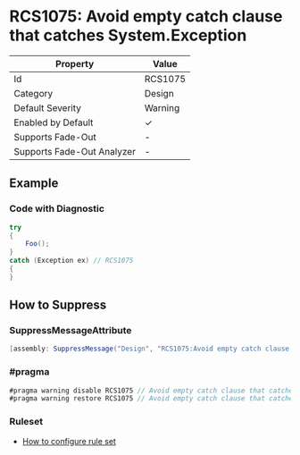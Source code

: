 # RCS1075: Avoid empty catch clause that catches System\.Exception

| Property                    | Value    |
| --------------------------- | -------- |
| Id                          | RCS1075  |
| Category                    | Design   |
| Default Severity            | Warning  |
| Enabled by Default          | &#x2713; |
| Supports Fade\-Out          | \-       |
| Supports Fade\-Out Analyzer | \-       |

## Example

### Code with Diagnostic

```csharp
try
{
    Foo();
}
catch (Exception ex) // RCS1075
{
}
```

## How to Suppress

### SuppressMessageAttribute

```csharp
[assembly: SuppressMessage("Design", "RCS1075:Avoid empty catch clause that catches System.Exception.", Justification = "<Pending>")]
```

### \#pragma

```csharp
#pragma warning disable RCS1075 // Avoid empty catch clause that catches System.Exception.
#pragma warning restore RCS1075 // Avoid empty catch clause that catches System.Exception.
```

### Ruleset

* [How to configure rule set](../HowToConfigureAnalyzers.md)
